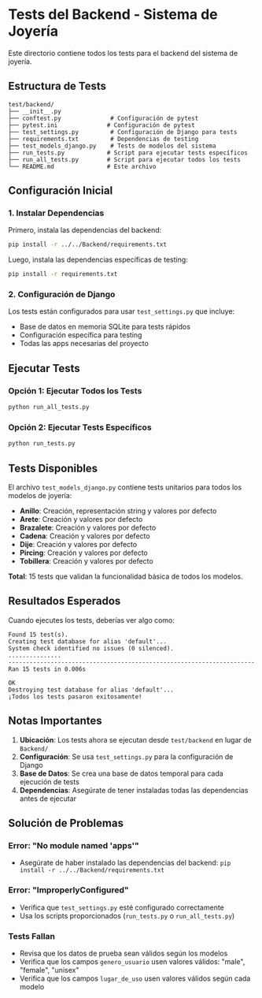 # Tests del Backend - Sistema de Joyería

Este directorio contiene todos los tests para el backend del sistema de joyería.

## Estructura de Tests

```
test/backend/
├── __init__.py
├── conftest.py              # Configuración de pytest
├── pytest.ini              # Configuración de pytest
├── test_settings.py         # Configuración de Django para tests
├── requirements.txt         # Dependencias de testing
├── test_models_django.py    # Tests de modelos del sistema
├── run_tests.py            # Script para ejecutar tests específicos
├── run_all_tests.py        # Script para ejecutar todos los tests
└── README.md               # Este archivo
```

## Configuración Inicial

### 1. Instalar Dependencias

Primero, instala las dependencias del backend:
```bash
pip install -r ../../Backend/requirements.txt
```

Luego, instala las dependencias específicas de testing:
```bash
pip install -r requirements.txt
```

### 2. Configuración de Django

Los tests están configurados para usar `test_settings.py` que incluye:
- Base de datos en memoria SQLite para tests rápidos
- Configuración específica para testing
- Todas las apps necesarias del proyecto

## Ejecutar Tests

### Opción 1: Ejecutar Todos los Tests
```bash
python run_all_tests.py
```

### Opción 2: Ejecutar Tests Específicos
```bash
python run_tests.py
```

## Tests Disponibles

El archivo `test_models_django.py` contiene tests unitarios para todos los modelos de joyería:

- **Anillo**: Creación, representación string y valores por defecto
- **Arete**: Creación y valores por defecto  
- **Brazalete**: Creación y valores por defecto
- **Cadena**: Creación y valores por defecto
- **Dije**: Creación y valores por defecto
- **Pircing**: Creación y valores por defecto
- **Tobillera**: Creación y valores por defecto

**Total**: 15 tests que validan la funcionalidad básica de todos los modelos.

## Resultados Esperados

Cuando ejecutes los tests, deberías ver algo como:
```
Found 15 test(s).
Creating test database for alias 'default'...
System check identified no issues (0 silenced).
...............
----------------------------------------------------------------------
Ran 15 tests in 0.006s

OK
Destroying test database for alias 'default'...
¡Todos los tests pasaron exitosamente!
```

## Notas Importantes

1. **Ubicación**: Los tests ahora se ejecutan desde `test/backend` en lugar de `Backend/`
2. **Configuración**: Se usa `test_settings.py` para la configuración de Django
3. **Base de Datos**: Se crea una base de datos temporal para cada ejecución de tests
4. **Dependencias**: Asegúrate de tener instaladas todas las dependencias antes de ejecutar

## Solución de Problemas

### Error: "No module named 'apps'"
- Asegúrate de haber instalado las dependencias del backend: `pip install -r ../../Backend/requirements.txt`

### Error: "ImproperlyConfigured"
- Verifica que `test_settings.py` esté configurado correctamente
- Usa los scripts proporcionados (`run_tests.py` o `run_all_tests.py`)

### Tests Fallan
- Revisa que los datos de prueba sean válidos según los modelos
- Verifica que los campos `genero_usuario` usen valores válidos: "male", "female", "unisex"
- Verifica que los campos `lugar_de_uso` usen valores válidos según cada modelo